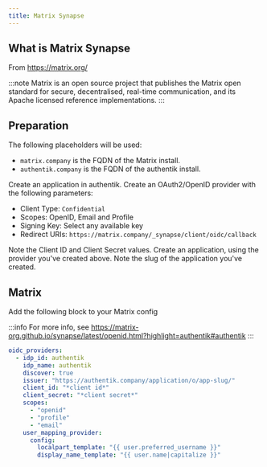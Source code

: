 ```yaml
---
title: Matrix Synapse
---
```


## What is Matrix Synapse

From https://matrix.org/

:::note
Matrix is an open source project that publishes the Matrix open standard for secure, decentralised, real-time communication, and its Apache licensed
reference implementations.
:::

## Preparation

The following placeholders will be used:

- `matrix.company` is the FQDN of the Matrix install.
- `authentik.company` is the FQDN of the authentik install.

Create an application in authentik. Create an OAuth2/OpenID provider with the following parameters:

- Client Type: `Confidential`
- Scopes: OpenID, Email and Profile
- Signing Key: Select any available key
- Redirect URIs: `https://matrix.company/_synapse/client/oidc/callback`

Note the Client ID and Client Secret values. Create an application, using the provider you've created above. Note the slug of the application you've created.

## Matrix

Add the following block to your Matrix config

:::info
For more info, see https://matrix-org.github.io/synapse/latest/openid.html?highlight=authentik#authentik
:::

```yaml
oidc_providers:
  - idp_id: authentik
    idp_name: authentik
    discover: true
    issuer: "https://authentik.company/application/o/app-slug/"
    client_id: "*client id*"
    client_secret: "*client secret*"
    scopes:
      - "openid"
      - "profile"
      - "email"
    user_mapping_provider:
      config:
        localpart_template: "{{ user.preferred_username }}"
        display_name_template: "{{ user.name|capitalize }}"
```
